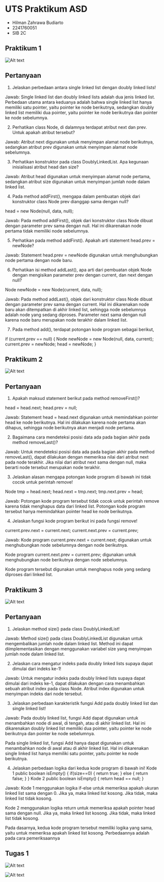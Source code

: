 # UTS Praktikum ASD

- Hilman Zahrawa Budiarto
- 2241760051
- SIB 2C

## Praktikum 1

![Alt text](image.png)

## Pertanyaan

1. Jelaskan perbedaan antara single linked list dengan doubly linked lists!

Jawab:
Single linked list dan doubly linked lists adalah dua jenis linked list. Perbedaan utama antara keduanya adalah bahwa single linked list hanya memiliki satu pointer, yaitu pointer ke node berikutnya, sedangkan doubly linked list memiliki dua pointer, yaitu pointer ke node berikutnya dan pointer ke node sebelumnya.

2. Perhatikan class Node, di dalamnya terdapat atribut next dan prev. Untuk apakah atribut
tersebut?

Jawab:
Atribut next digunakan untuk menyimpan alamat node berikutnya, sedangkan atribut prev digunakan untuk menyimpan alamat node sebelumnya.

3. Perhatikan konstruktor pada class DoublyLinkedList. Apa kegunaan inisialisasi atribut head dan size?

Jawab:
Atribut head digunakan untuk menyimpan alamat node pertama, sedangkan atribut size digunakan untuk menyimpan jumlah node dalam linked list.

4. Pada method addFirst(), mengapa dalam pembuatan objek dari konstruktor class Node prev dianggap sama dengan null?

head = new Node(null, data, null);

Jawab:
Pada method addFirst(), objek dari konstruktor class Node dibuat dengan parameter prev sama dengan null. Hal ini dikarenakan node pertama tidak memiliki node sebelumnya.

5. Perhatikan pada method addFirst(). Apakah arti statement head.prev = newNode?

Jawab:
Statement head.prev = newNode digunakan untuk menghubungkan node pertama dengan node baru.

6. Perhatikan isi method addLast(), apa arti dari pembuatan objek Node dengan mengisikan parameter prev dengan current, dan next dengan null?

Node newNode = new Node(current, data, null);

Jawab:
Pada method addLast(), objek dari konstruktor class Node dibuat dengan parameter prev sama dengan current. Hal ini dikarenakan node baru akan ditempatkan di akhir linked list, sehingga node sebelumnya adalah node yang sedang diproses. Parameter next sama dengan null karena node baru merupakan node terakhir dalam linked list.

7. Pada method add(), terdapat potongan kode program sebagai berikut,

if (current.prev == null) {
    Node newNode = new Node(null, data, current);
    current.prev = newNode;
    head = newNode;
}

## Praktikum 2

![Alt text](image-1.png)

## Pertanyaan

1. Apakah maksud statement berikut pada method removeFirst()?

head = head.next;
head.prev = null;

Jawab:
Statement head = head.next digunakan untuk memindahkan pointer head ke node berikutnya. Hal ini dilakukan karena node pertama akan dihapus, sehingga node berikutnya akan menjadi node pertama.

2. Bagaimana cara mendeteksi posisi data ada pada bagian akhir pada method removeLast()?

Jawab:
Untuk mendeteksi posisi data ada pada bagian akhir pada method removeLast(), dapat dilakukan dengan memeriksa nilai dari atribut next pada node terakhir. Jika nilai dari atribut next sama dengan null, maka berarti node tersebut merupakan node terakhir.

3. Jelaskan alasan mengapa potongan kode program di bawah ini tidak cocok untuk perintah remove!

Node tmp = head.next;
head.next = tmp.next;
tmp.next.prev = head;

Jawab:
Potongan kode program tersebut tidak cocok untuk perintah remove karena tidak menghapus data dari linked list. Potongan kode program tersebut hanya memindahkan pointer head ke node berikutnya.

4. Jelaskan fungsi kode program berikut ini pada fungsi remove!

current.prev.next = current.next;
current.next.prev = current.prev;

Jawab:
Kode program current.prev.next = current.next; digunakan untuk menghubungkan node sebelumnya dengan node berikutnya.

Kode program current.next.prev = current.prev; digunakan untuk menghubungkan node berikutnya dengan node sebelumnya.

Kode program tersebut digunakan untuk menghapus node yang sedang diproses dari linked list.

## Praktikum 3

![Alt text](image-2.png)

## Pertanyaan

1. Jelaskan method size() pada class DoublyLinkedList!

Jawab:
Method size() pada class DoublyLinkedList digunakan untuk mengembalikan jumlah node dalam linked list. Method ini dapat diimplementasikan dengan menggunakan variabel size yang menyimpan jumlah node dalam linked list.

2. Jelaskan cara mengatur indeks pada doubly linked lists supaya dapat dimulai dari indeks ke-1!

Jawab:
Untuk mengatur indeks pada doubly linked lists supaya dapat dimulai dari indeks ke-1, dapat dilakukan dengan cara menambahkan sebuah atribut index pada class Node. Atribut index digunakan untuk menyimpan indeks dari node tersebut.

3. Jelaskan perbedaan karakteristik fungsi Add pada doubly linked list dan single linked list!

Jawab:
Pada doubly linked list, fungsi Add dapat digunakan untuk menambahkan node di awal, di tengah, atau di akhir linked list. Hal ini dikarenakan doubly linked list memiliki dua pointer, yaitu pointer ke node berikutnya dan pointer ke node sebelumnya.

Pada single linked list, fungsi Add hanya dapat digunakan untuk menambahkan node di awal atau di akhir linked list. Hal ini dikarenakan single linked list hanya memiliki satu pointer, yaitu pointer ke node berikutnya.

4. Jelaskan perbedaan logika dari kedua kode program di bawah ini!
Kode 1
public boolean isEmpty() {
    if(size==0) {
        return true;
    } else {
        return false;
    }
}
Kode 2
public boolean isEmpty() {
    return head == null;
}

Jawab:
Kode 1 menggunakan logika if-else untuk memeriksa apakah ukuran linked list sama dengan 0. Jika ya, maka linked list kosong. Jika tidak, maka linked list tidak kosong.

Kode 2 menggunakan logika return untuk memeriksa apakah pointer head sama dengan null. Jika ya, maka linked list kosong. Jika tidak, maka linked list tidak kosong.

Pada dasarnya, kedua kode program tersebut memiliki logika yang sama, yaitu untuk memeriksa apakah linked list kosong. Perbedaannya adalah pada cara pemeriksaannya

## Tugas 1

![Alt text](<Screenshot 2023-10-31 154118.png>) 

![Alt text](<Screenshot 2023-10-31 154107.png>)